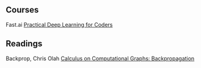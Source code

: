 ## Courses

Fast.ai [Practical Deep Learning for Coders](https://course.fast.ai/)

## Readings

Backprop, Chris Olah [Calculus on Computational Graphs: Backpropagation](https://colah.github.io/posts/2015-08-Backprop/)